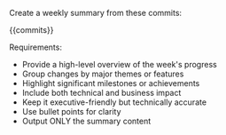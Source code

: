 Create a weekly summary from these commits:

{{commits}}

Requirements:
- Provide a high-level overview of the week's progress
- Group changes by major themes or features
- Highlight significant milestones or achievements
- Include both technical and business impact
- Keep it executive-friendly but technically accurate
- Use bullet points for clarity
- Output ONLY the summary content 